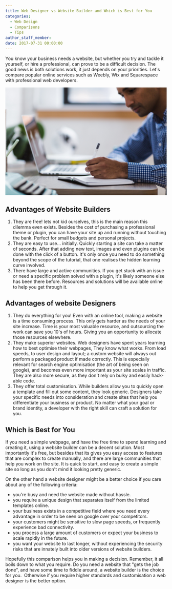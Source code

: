 ```yaml
---
title: Web Designer vs Website Builder and Which is Best for You
categories:
  - Web Design
  - Comparisons
  - Tips
author_staff_member:
date: 2017-07-31 00:00:00
---
```



You know your business needs a website, but whether you try and tackle it yourself, or hire a professional, can prove to be a difficult decision. The good news is both solutions work, it just depends on your priorities. Let's compare popular online services such as Weebly, Wix and Squarespace with professional web developers.

![](/uploads/versions/stocksnap-w13mh17022---x----4460-2973x---.jpg)

## Advantages of Website Builders

1. They are free! lets not kid ourselves, this is the main reason this dilemma even exists. Besides the cost of purchasing a professional theme or plugin, you can have your site up and running without touching the bank. Perfect for small budgets and personal projects.
2. They are easy to use… initially. Quickly starting a site can take a matter of seconds. After that adding new text, images and even plugins can be done with the click of a button. It's only once you need to do something beyond the scope of the tutorial, that one realises the hidden learning curve involved.
3. There have large and active communities. If you get stuck with an issue or need a specific problem solved with a plugin, it's likely someone else has been there before. Resources and solutions will be available online to help you get through it.

## **Advantages of website Designers**

1. They do everything for you! Even with an online tool, making a website is a time consuming process. This only gets harder as the needs of your site increase. Time is your most valuable resource, and outsourcing the work can save you 10's of hours. Giving you an opportunity to allocate those resources elsewhere.
2. They make superior websites. Web designers have spent years learning how to best optimise their webpages, They know what works. From load speeds, to user design and layout; a custom website will always out perform a packaged product if made correctly. This is especially relevant for search engine optimisation (the art of being seen on google), and becomes even more important as your site scales in traffic. They are also more secure, as they don't rely on bulky and easily hack-able code.
3. They offer total customisation. While builders allow you to quickly open a template and fill out some content, they look generic. Designers take your specific needs into consideration and create sites that help you differentiate your business or product. No matter what your goal or brand identity, a developer with the right skill can craft a solution for you.

## Which is Best for You

If you need a simple webpage, and have the free time to spend learning and creating it, using a website builder can be a decent solution. Most importantly it's free, but besides that its gives you easy access to features that are complex to create manually, and there are large communities that help you work on the site. It is quick to start, and easy to create a simple site so long as you don't mind it looking pretty generic.

On the other hand a website designer might be a better choice if you care about any of the following criteria:

* you're busy and need the website made without hassle.
* you require a unique design that separates itself from the limited templates online.
* your business exists in a competitive field where you need every advantage in order to be seen on google over your competitors.
* your customers might be sensitive to slow page speeds, or frequently experience bad connectivity.
* you process a large amount of customers or expect your business to scale rapidly in the future.
* you want your website to last longer, without experiencing the security risks that are innately built into older versions of website builders.

Hopefully this comparison helps you in making a decision. Remember, it all boils down to what you require. Do you need a website that "gets the job done", and have some time to fiddle around, a website builder is the choice for you. &nbsp;Otherwise if you require higher standards and customisation a web designer is the better option.